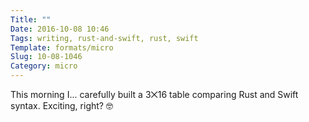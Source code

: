 ```yaml
---
Title: ""
Date: 2016-10-08 10:46
Tags: writing, rust-and-swift, rust, swift
Template: formats/micro
Slug: 10-08-1046
Category: micro
---
```


This morning I... carefully built a 3⨉16 table comparing Rust and Swift syntax. Exciting, right? 🤓

